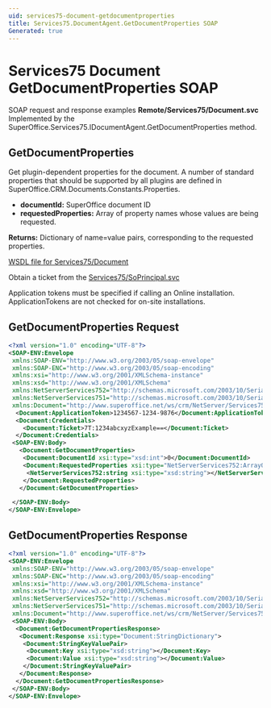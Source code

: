 ```yaml
---
uid: services75-document-getdocumentproperties
title: Services75.DocumentAgent.GetDocumentProperties SOAP
Generated: true
---
```


# Services75 Document GetDocumentProperties SOAP

SOAP request and response examples **Remote/Services75/Document.svc**
Implemented by the <see cref="M:SuperOffice.Services75.IDocumentAgent.GetDocumentProperties">SuperOffice.Services75.IDocumentAgent.GetDocumentProperties</see> method.

## GetDocumentProperties

Get plugin-dependent properties for the document. A number of standard properties that should be supported by all plugins are defined in SuperOffice.CRM.Documents.Constants.Properties.

* **documentId:** SuperOffice document ID
* **requestedProperties:** Array of property names whose values are being requested.

**Returns:** Dictionary of name=value pairs, corresponding to the requested properties.


[WSDL file for Services75/Document](../Services75-Document.md)

Obtain a ticket from the [Services75/SoPrincipal.svc](../SoPrincipal/SoPrincipal.md)

Application tokens must be specified if calling an Online installation. ApplicationTokens are not checked for on-site installations.

## GetDocumentProperties Request

```xml
<?xml version="1.0" encoding="UTF-8"?>
<SOAP-ENV:Envelope
 xmlns:SOAP-ENV="http://www.w3.org/2003/05/soap-envelope"
 xmlns:SOAP-ENC="http://www.w3.org/2003/05/soap-encoding"
 xmlns:xsi="http://www.w3.org/2001/XMLSchema-instance"
 xmlns:xsd="http://www.w3.org/2001/XMLSchema"
 xmlns:NetServerServices752="http://schemas.microsoft.com/2003/10/Serialization/Arrays"
 xmlns:NetServerServices751="http://schemas.microsoft.com/2003/10/Serialization/"
 xmlns:Document="http://www.superoffice.net/ws/crm/NetServer/Services75">
  <Document:ApplicationToken>1234567-1234-9876</Document:ApplicationToken>
  <Document:Credentials>
    <Document:Ticket>7T:1234abcxyzExample==</Document:Ticket>
  </Document:Credentials>
 <SOAP-ENV:Body>
   <Document:GetDocumentProperties>
    <Document:DocumentId xsi:type="xsd:int">0</Document:DocumentId>
    <Document:RequestedProperties xsi:type="NetServerServices752:ArrayOfstring">
     <NetServerServices752:string xsi:type="xsd:string"></NetServerServices752:string>
    </Document:RequestedProperties>
   </Document:GetDocumentProperties>

 </SOAP-ENV:Body>
</SOAP-ENV:Envelope>

```


## GetDocumentProperties Response

```xml
<?xml version="1.0" encoding="UTF-8"?>
<SOAP-ENV:Envelope
 xmlns:SOAP-ENV="http://www.w3.org/2003/05/soap-envelope"
 xmlns:SOAP-ENC="http://www.w3.org/2003/05/soap-encoding"
 xmlns:xsi="http://www.w3.org/2001/XMLSchema-instance"
 xmlns:xsd="http://www.w3.org/2001/XMLSchema"
 xmlns:NetServerServices752="http://schemas.microsoft.com/2003/10/Serialization/Arrays"
 xmlns:NetServerServices751="http://schemas.microsoft.com/2003/10/Serialization/"
 xmlns:Document="http://www.superoffice.net/ws/crm/NetServer/Services75">
 <SOAP-ENV:Body>
  <Document:GetDocumentPropertiesResponse>
   <Document:Response xsi:type="Document:StringDictionary">
    <Document:StringKeyValuePair>
     <Document:Key xsi:type="xsd:string"></Document:Key>
     <Document:Value xsi:type="xsd:string"></Document:Value>
    </Document:StringKeyValuePair>
   </Document:Response>
  </Document:GetDocumentPropertiesResponse>
 </SOAP-ENV:Body>
</SOAP-ENV:Envelope>

```

